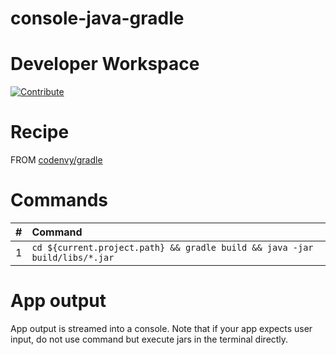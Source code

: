 # console-java-gradle

# Developer Workspace

[![Contribute](http://beta.codenvy.com/factory/resources/codenvy-contribute.svg)](http://beta.codenvy.com/f?id=5use7stej9bi9mxd)

# Recipe

FROM [codenvy/gradle](https://hub.docker.com/r/codenvy/ubuntu_gradle/)

# Commands

| #       | Command           | 
| :------------- |:------------- |
| 1      | `cd ${current.project.path} && gradle build && java -jar build/libs/*.jar` |

# App output

App output is streamed into a console. Note that if your app expects user input, do not use command but execute jars in the terminal directly.
